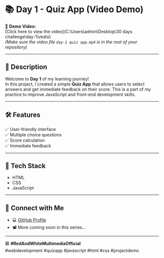 # 📚 Day 1 - Quiz App (Video Demo)

🎥 **Demo Video:**  
[Click here to view the video](C:\Users\admin\Desktop\30 days challenge\day-1\vedio)  
*(Make sure the video file `day-1 quiz app.mp4` is in the root of your repository)*

---

## 📌 Description

Welcome to **Day 1** of my learning journey!  
In this project, I created a simple **Quiz App** that allows users to select answers and get immediate feedback on their score. This is a part of my practice to improve JavaScript and front-end development skills.

---

## 🛠️ Features

✅ User-friendly interface  
✅ Multiple choice questions  
✅ Score calculation  
✅ Immediate feedback  

---

## 🧠 Tech Stack

- HTML
- CSS
- JavaScript

---

## 🔗 Connect with Me

- 💻 [GitHub Profile](https://github.com/ABHILASHsrigan)
- 📽️ More coming soon in this series...

---

🟥 **#RedAndWhiteMultimediaOfficial**  
#webdevelopment #quizapp #javascript #html #css #projectdemo
